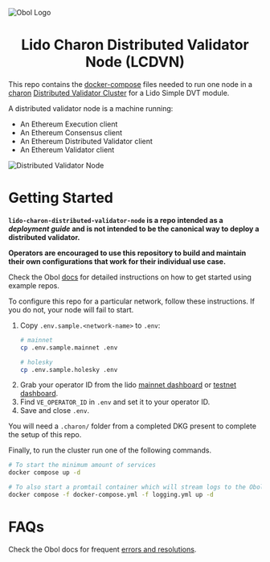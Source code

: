 ![Obol Logo](https://obol.tech/obolnetwork.png)

<h1 align="center">Lido Charon Distributed Validator Node (LCDVN)</h1>

This repo contains the [docker-compose](https://docs.docker.com/compose/) files needed to run one node in a [charon](https://github.com/ObolNetwork/charon) [Distributed Validator Cluster](https://docs.obol.tech/docs/int/key-concepts#distributed-validator-cluster) for a Lido Simple DVT module.

A distributed validator node is a machine running:

- An Ethereum Execution client
- An Ethereum Consensus client
- An Ethereum Distributed Validator client
- An Ethereum Validator client

![Distributed Validator Node](DVNode.png)

# Getting Started

**`lido-charon-distributed-validator-node` is a repo intended as a _deployment guide_ and is not intended to be the canonical way to deploy a distributed validator.**

**Operators are encouraged to use this repository to build and maintain their own configurations that work for their individual use case.**


Check the Obol [docs](https://docs.obol.tech/docs/start/quickstart_group) for detailed instructions on how to get started using example repos. 

To configure this repo for a particular network, follow these instructions. If you do not, your node will fail to start. 

1. Copy `.env.sample.<network-name>` to `.env`:
    ```sh
    # mainnet
    cp .env.sample.mainnet .env

    # holesky
    cp .env.sample.holesky .env
    ```
2. Grab your operator ID from the lido [mainnet dashboard](https://operators.lido.fi/) or [testnet dashboard](https://operators-holesky.testnet.fi/).
3. Find `VE_OPERATOR_ID` in `.env` and set it to your operator ID.
4. Save and close `.env`.

You will need a `.charon/` folder from a completed DKG present to complete the setup of this repo. 

Finally, to run the cluster run one of the following commands.

```sh
# To start the minimum amount of services
docker compose up -d

# To also start a promtail container which will stream logs to the Obol Core team to help identify cluster issues
docker compose -f docker-compose.yml -f logging.yml up -d
```

# FAQs

Check the Obol docs for frequent [errors and resolutions](https://docs.obol.tech/docs/faq/errors).
